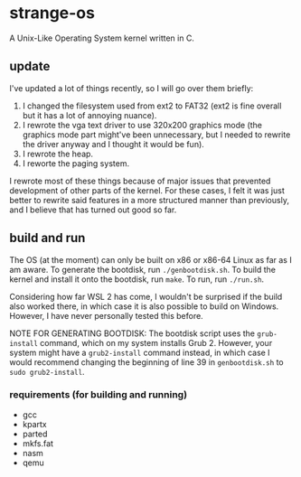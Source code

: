 # strange-os
A Unix-Like Operating System kernel written in C.

## update
I've updated a lot of things recently, so I will go over them briefly:
1. I changed the filesystem used from ext2 to FAT32 (ext2 is fine overall but it has a lot of annoying nuance).
2. I rewrote the vga text driver to use 320x200 graphics mode (the graphics mode part might've been unnecessary, but I needed to rewrite the driver anyway and I thought it would be fun).
3. I rewrote the heap.
4. I reworte the paging system.

I rewrote most of these things because of major issues that prevented development of other parts of the kernel. For these cases, I felt it was just better to rewrite said features in a more structured manner than previously, and I believe that has turned out good so far.

## build and run
The OS (at the moment) can only be built on x86 or x86-64 Linux as far as I am aware. To generate the bootdisk, run `./genbootdisk.sh`. To build the kernel and install it onto the bootdisk, run `make`. To run, run `./run.sh`.

Considering how far WSL 2 has come, I wouldn't be surprised if the build also worked there, in which case it is also possible to build on Windows. However, I have never personally tested this before.

NOTE FOR GENERATING BOOTDISK: The bootdisk script uses the `grub-install` command, which on my system installs Grub 2. However, your system might have a `grub2-install` command instead, in which case I would recommend changing the beginning of line 39 in `genbootdisk.sh` to `sudo grub2-install`.

### requirements (for building and running)
- gcc
- kpartx
- parted
- mkfs.fat
- nasm
- qemu
